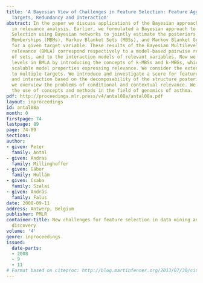 ```yaml
---
title: 'A Bayesian View of Challenges in Feature Selection: Feature Aggregation, Multiple
  Targets, Redundancy and Interaction'
abstract: In the paper we discuss applications of the Bayesian approach to new challenges
  in relevance analysis. Earlier, we formulated a Bayesian approach to Feature Subset
  Selection using Bayesian networks to jointly estimate the posteriors of Markov Blanket
  Memberships (MBMs), Markov Blanket Sets (MBSs), and Markov Blanket Graphs (MBGs)
  for a given target variable. These results of the Bayesian Multilevel Analysis of
  relevance (BMLA) correspond respectively to a model-based pairwise relevance, relevance
  of sets, and to the interaction models of relevant variables. Now we formulate refined
  levels in BMLA by introducing the concepts of k-MBSs and k-MBGs, which are intermediate,
  scalable model properties expressing relevance. We consider the extension of BMLA
  to multiple targets. We introduce and investigate a score for feature redundancy
  and interaction based on the decomposability of the structure posterior. Finally,
  we overview the problems of conditional and contextual relevance. We demonstrate
  the use of concepts and methods in the field of genomics of asthma.
pdf: http://proceedings.mlr.press/v4/antal08a/antal08a.pdf
layout: inproceedings
id: antal08a
month: 0
firstpage: 74
lastpage: 89
page: 74-89
sections: 
author:
- given: Peter
  family: Antal
- given: Andras
  family: Millinghoffer
- given: Gábor
  family: Hullám
- given: Csaba
  family: Szalai
- given: András
  family: Falus
date: 2008-09-11
address: Antwerp, Belgium
publisher: PMLR
container-title: New challenges for feature selection in data mining and knowledge
  discovery
volume: '4'
genre: inproceedings
issued:
  date-parts:
  - 2008
  - 9
  - 11
# Format based on citeproc: http://blog.martinfenner.org/2013/07/30/citeproc-yaml-for-bibliographies/
---
```

